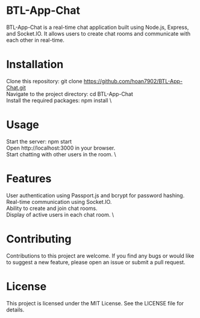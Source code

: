 # BTL-App-Chat
BTL-App-Chat is a real-time chat application built using Node.js, Express, and Socket.IO. It allows users to create chat rooms and communicate with each other in real-time.

# Installation
Clone this repository: git clone https://github.com/hoan7902/BTL-App-Chat.git \
Navigate to the project directory: cd BTL-App-Chat \
Install the required packages: npm install \

# Usage
Start the server: npm start \
Open http://localhost:3000 in your browser. \
Start chatting with other users in the room. \

# Features
User authentication using Passport.js and bcrypt for password hashing. \
Real-time communication using Socket.IO. \
Ability to create and join chat rooms. \
Display of active users in each chat room. \

# Contributing 
Contributions to this project are welcome. If you find any bugs or would like to suggest a new feature, please open an issue or submit a pull request.

# License
This project is licensed under the MIT License. See the LICENSE file for details.
